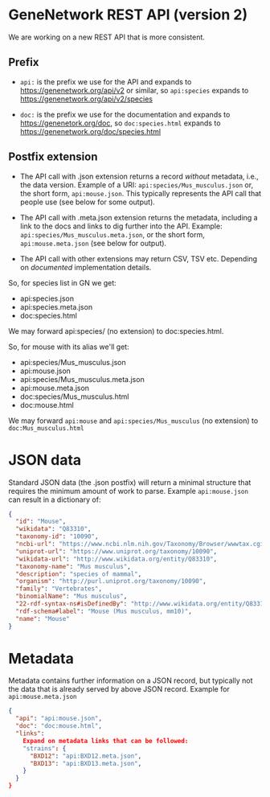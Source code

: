 # GeneNetwork REST API (version 2)

We are working on a new REST API that is more consistent.

## Prefix

* `api:` is the prefix we use for the API and expands to https://genenetwork.org/api/v2 or similar, so `api:species` expands to https://genenetwork.org/api/v2/species

* `doc:` is the prefix we use for the documentation and expands to https://genenetork.org/doc, so `doc:species.html` expands to https://genenetwork.org/doc/species.html

## Postfix extension

* The API call with .json extension returns a record *without* metadata, i.e., the data version. Example of a URI: `api:species/Mus_musculus.json` or, the short form, `api:mouse.json`. This typically represents the API call that people use (see below for some output).

* The API call with .meta.json extension returns the metadata, including a link to the docs and links to dig further into the API. Example: `api:species/Mus_musculus.meta.json`, or the short form, `api:mouse.meta.json` (see below for output).

* The API call with other extensions may return CSV, TSV etc. Depending on *documented* implementation details.

So, for species list in GN we get:

* api:species.json
* api:species.meta.json
* doc:species.html

We may forward api:species/ (no extension) to doc:species.html.

So, for mouse with its alias we'll get:

* api:species/Mus_musculus.json
* api:mouse.json
* api:species/Mus_musculus.meta.json
* api:mouse.meta.json
* doc:species/Mus_musculus.html
* doc:mouse.html

We may forward `api:mouse` and `api:species/Mus_musculus` (no extension) to `doc:Mus_musculus.html`

# JSON data

Standard JSON data (the .json postfix) will return a minimal structure that requires the minimum amount of work to parse. Example `api:mouse.json` can result in a dictionary of:

```json
{
  "id": "Mouse",
  "wikidata": "Q83310",
  "taxonomy-id": "10090",
  "ncbi-url": "https://www.ncbi.nlm.nih.gov/Taxonomy/Browser/wwwtax.cgi?mode=Info&id=10090",
  "uniprot-url": "https://www.uniprot.org/taxonomy/10090",
  "wikidata-url": "http://www.wikidata.org/entity/Q83310",
  "taxonomy-name": "Mus musculus",
  "description": "species of mammal",
  "organism": "http://purl.uniprot.org/taxonomy/10090",
  "family": "Vertebrates",
  "binomialName": "Mus musculus",
  "22-rdf-syntax-ns#isDefinedBy": "http://www.wikidata.org/entity/Q83310",
  "rdf-schema#label": "Mouse (Mus musculus, mm10)",
  "name": "Mouse"
}
```

# Metadata

Metadata contains further information on a JSON record, but typically not the data that is already served by above JSON record. Example for `api:mouse.meta.json`

```json
{
  "api": "api:mouse.json",
  "doc": "doc:mouse.html",
  "links":
    Expand on metadata links that can be followed:
    "strains": {
      "BXD12": "api:BXD12.meta.json",
      "BXD13": "api:BXD13.meta.json",
    }
  }
}
```
